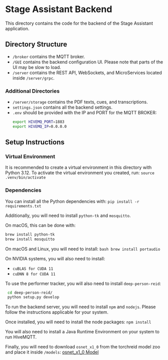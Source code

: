 # Stage Assistant Backend

This directory contains the code for the backend of the Stage Assistant application.

## Directory Structure

- `/broker` contains the MQTT broker.
- `/GUI` contains the backend configuration UI. Please note that parts of the UI may be slow to load.
- `/server` contains the REST API, WebSockets, and MicroServices located inside `/server/grpc`.

### Additional Directories

- `/server/storage` contains the PDF texts, cues, and transcriptions.
- `settings.json` contains all the backend settings.
- `.env` should be provided with the IP and PORT for the MQTT BROKER:
  ```bash
  export HIVEMQ_PORT=1883
  export HIVEMQ_IP=0.0.0.0
    ```
## Setup Instructions

### Virtual Environment

It is recommended to create a virtual environment in this directory with Python 3.12. To activate the virtual environment you created, run:
```source .venv/bin/activate ```

### Dependencies

You can install all the Python dependencies with:
```pip install -r requirements.txt ```

Additionally, you will need to install `python-tk` and `mosquitto`.

On macOS, this can be done with:
```bash 
brew install python-tk
brew install mosquitto
```

On macOS and Linux, you will need to install:
```bash brew install portaudio ```

On NVIDIA systems, you will also need to install:
- `cuBLAS for CUDA 11`
- `cuDNN 8 for CUDA 11`

To use the performer tracker, you will also need to install `deep-person-reid`:
```bash git clone https://github.com/KaiyangZhou/deep-person-reid.git 
 cd deep-person-reid/ 
 python setup.py develop
 ``` 

To run the backend server, you will need to install `npm` and `nodejs`. Please follow the instructions applicable for your system.

Once installed, you will need to install the node packages:
```npm install ```

You will also need to install a Java Runtime Environment on your system to run HiveMQTT.

Finally, you will need to download `osnet_x1_0` from the torchreid model zoo and place it inside `/models`:
[osnet_x1_0 Model](https://kaiyangzhou.github.io/deep-person-reid/MODEL_ZOO)
